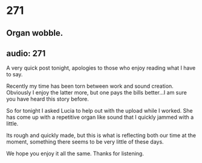 # 271
## Organ wobble.
audio: 271
---

A very quick post tonight, apologies to those who enjoy reading what I have to say.

Recently my time has been torn between work and sound creation. Obviously I enjoy the latter more, but one pays the bills better…I am sure you have heard this story before.

So for tonight I asked Lucia to help out with the upload while I worked. She has come up with a repetitive organ like sound that I quickly jammed with a little.

Its rough and quickly made, but this is what is reflecting both our time at the moment, something there seems to be very little of these days.

We hope you enjoy it all the same. Thanks for listening.